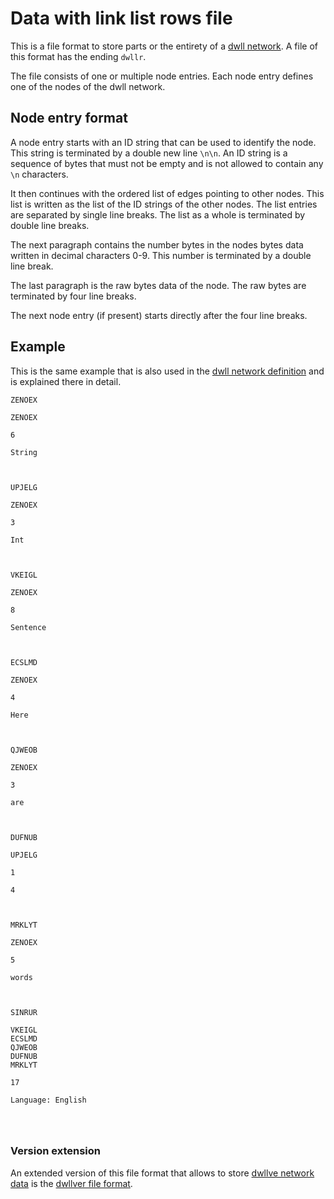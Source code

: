 # Data with link list rows file

This is a file format to store parts or the entirety of a [dwll network](data-with-link-list-network.md). A file of this format has the ending `dwllr`.

The file consists of one or multiple node entries. Each node entry defines one of the nodes of the dwll network.

## Node entry format

A node entry starts with an ID string that can be used to identify the node. This string is terminated by a double new line `\n\n`. An ID string is a sequence of bytes that must not be empty and is not allowed to contain any `\n` characters.

It then continues with the ordered list of edges pointing to other nodes. This list is written as the list of the ID strings of the other nodes. The list entries are separated by single line breaks. The list as a whole is terminated by double line breaks.

The next paragraph contains the number bytes in the nodes bytes data written in decimal characters 0-9. This number is terminated by a double line break.

The last paragraph is the raw bytes data of the node. The raw bytes are terminated by four line breaks.

The next node entry (if present) starts directly after the four line breaks.

## Example

This is the same example that is also used in the [dwll network definition](data-with-link-list-network.md) and is explained there in detail.

```
ZENOEX

ZENOEX

6

String



UPJELG

ZENOEX

3

Int



VKEIGL

ZENOEX

8

Sentence



ECSLMD

ZENOEX

4

Here



QJWEOB

ZENOEX

3

are



DUFNUB

UPJELG

1

4



MRKLYT

ZENOEX

5

words



SINRUR

VKEIGL
ECSLMD
QJWEOB
DUFNUB
MRKLYT

17

Language: English




```

### Version extension

An extended version of this file format that allows to store  [dwllve network data](data-with-link-list-version-extension-network.md) is the [dwllver file format](data-with-linked-list-version-extension-row-file.md).